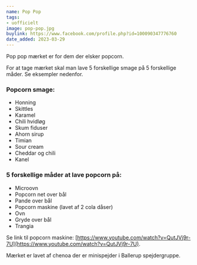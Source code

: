 ```yaml
---
name: Pop Pop
tags:
- uofficielt
image: pop-pop.jpg
buylink: https://www.facebook.com/profile.php?id=100090347776760
date_added: 2023-03-29
---
```

Pop pop mærket er for dem der elsker popcorn.

For at tage mærket skal man lave 5 forskellige smage på 5 forskellige måder. Se eksempler nedenfor.

### Popcorn smage:
- Honning
- Skittles
- Karamel
- Chili hvidløg
- Skum fiduser
- Ahorn sirup
- Timian
- Sour cream
- Cheddar og chili
- Kanel

### 5 forskellige måder at lave popcorn på:
- Microovn
- Popcorn net over bål
- Pande over bål
- Popcorn maskine (lavet af 2 cola dåser)
- Ovn
- Gryde over bål
- Trangia

Se link til popcorn maskine: [https://www.youtube.com/watch?v=QutJVj9r-7U](https://www.youtube.com/watch?v=QutJVj9r-7U).

Mærket er lavet af chenoa der er minispejder i Ballerup spejdergruppe.
